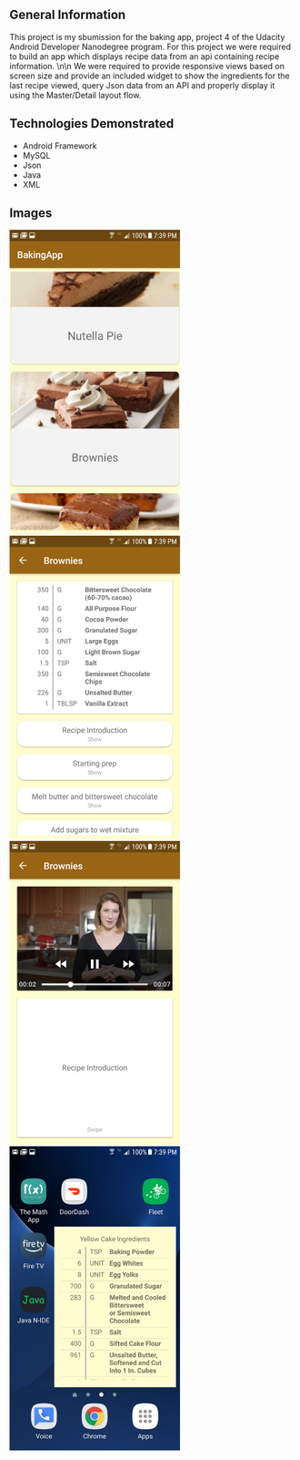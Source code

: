 ## General Information

This project is my sbumission for the baking app, project 4 of the Udacity Android Developer Nanodegree program. For this project we were required to build an app which displays recipe data from an api containing recipe information.
\n\n
We were required to provide responsive views based on screen size and provide an included widget to show the ingredients for the last recipe viewed, query Json data from an API and properly display it using the Master/Detail layout flow.

## Technologies Demonstrated

* Android Framework
* MySQL
* Json
* Java
* XML

## Images

<img src="https://github.com/StevenBerdak/BakingApp/blob/master/readme/app_screenshots_1.png" width=300 /> <img src="https://github.com/StevenBerdak/BakingApp/blob/master/readme/app_screenshots_2.png" width=300 /> <img src="https://github.com/StevenBerdak/BakingApp/blob/master/readme/app_screenshots_3.png" width=300 /> <img src="https://github.com/StevenBerdak/BakingApp/blob/master/readme/app_screenshots_4.png" width=300 />

